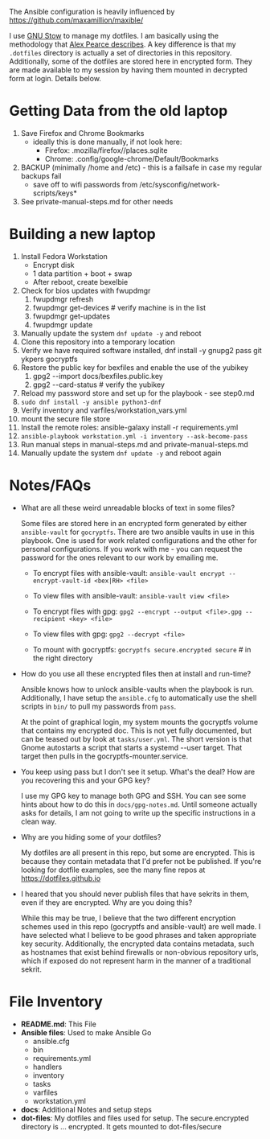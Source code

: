 The Ansible configuration is heavily influenced by https://github.com/maxamillion/maxible/

I use [GNU Stow](https://www.gnu.org/software/stow/) to manage my dotfiles.  I am basically using the methodology that [Alex Pearce describes](https://alexpearce.me/2016/02/managing-dotfiles-with-stow/).  A key difference is that my `.dotfiles` directory is actually a set of directories in this repository.  Additionally, some of the dotfiles are stored here in encrypted form.  They are made available to my session by having them mounted in decrypted form at login.  Details below.

# Getting Data from the old laptop

1. Save Firefox and Chrome Bookmarks
   - ideally this is done manually, if not look here:
     * Firefox: .mozilla/firefox/<profile>/places.sqlite
     * Chrome: .config/google-chrome/Default/Bookmarks
1. BACKUP (minimally /home and /etc) - this is a failsafe in case my regular backups fail
   * save off to wifi passwords from /etc/sysconfig/network-scripts/keys*
1. See private-manual-steps.md for other needs

# Building a new laptop

1. Install Fedora Workstation
   * Encrypt disk
   * 1 data partition + boot + swap
   * After reboot, create bexelbie
1. Check for bios updates with fwupdmgr
   1. fwupdmgr refresh
   1. fwupdmgr get-devices # verify machine is in the list
   1. fwupdmgr get-updates
   1. fwupdmgr update
1. Manually update the system `dnf update -y` and reboot
1. Clone this repository into a temporary location
1. Verify we have required software installed, dnf install -y gnupg2 pass git ykpers gocryptfs
1. Restore the public key for bexfiles and enable the use of the yubikey
   1. gpg2 --import docs/bexfiles.public.key
   1. gpg2 --card-status # verify the yubikey
1. Reload my password store and set up for the playbook - see step0.md
1. `sudo dnf install -y ansible python3-dnf`
1. Verify inventory and varfiles/workstation_vars.yml
1. mount the secure file store
1. Install the remote roles: ansible-galaxy install -r requirements.yml
1. `ansible-playbook workstation.yml -i inventory --ask-become-pass`
1. Run manual steps in manual-steps.md and private-manual-steps.md
1. Manually update the system `dnf update -y` and reboot again

# Notes/FAQs

* What are all these weird unreadable blocks of text in some files?

  Some files are stored here in an encrypted form generated by either `ansible-vault` for `gocryptfs`.  There are two ansible vaults in use in this playbook.  One is used for work related configurations and the other for personal configurations.  If you work with me - you can request the password for the ones relevant to our work by emailing me.

  * To encrypt files with ansible-vault: `ansible-vault encrypt --encrypt-vault-id <bex|RH> <file>`
  * To view files with ansible-vault: `ansible-vault view <file>`

  * To encrypt files with gpg: `gpg2 --encrypt --output <file>.gpg --recipient <key> <file>`
  * To view files with gpg: `gpg2 --decrypt <file>`

  * To mount with gocryptfs: `gocryptfs secure.encrypted secure` # in the right directory

* How do you use all these encrypted files then at install and run-time?

  Ansible knows how to unlock ansible-vaults when the playbook is run.  Additionally, I have setup the `ansible.cfg` to automatically use the shell scripts in `bin/` to pull my passwords from `pass`.

  At the point of graphical login, my system mounts the gocryptfs volume that contains my encrypted doc.  This is not yet fully documented, but can be teased out by look at `tasks/user.yml`.  The short version is that Gnome autostarts a script that starts a systemd --user target.  That target then pulls in the gocryptfs-mounter.service.

* You keep using pass but I don't see it setup.  What's the deal?  How are you recovering this and your GPG key?

  I use my GPG key to manage both GPG and SSH.  You can see some hints about how to do this in `docs/gpg-notes.md`.  Until someone actually asks for details, I am not going to write up the specific instructions in a clean way.

* Why are you hiding some of your dotfiles?

  My dotfiles are all present in this repo, but some are encrypted.  This is because they contain metadata that I'd prefer not be published.  If you're looking for dotfile examples, see the many fine repos at https://dotfiles.github.io

* I heared that you should never publish files that have sekrits in them, even if they are encrypted.  Why are you doing this?

  While this may be true, I believe that the two different encryption schemes used in this repo (gocryptfs and ansible-vault) are well made.  I have selected what I believe to be good phrases and taken appropriate key security.  Additionally, the encrypted data contains metadata, such as hostnames that exist behind firewalls or non-obvious repository urls, which if exposed do not represent harm in the manner of a traditional sekrit.

# File Inventory

* **README.md**: This File
* **Ansible files**: Used to make Ansible Go
  * ansible.cfg
  * bin
  * requirements.yml
  * handlers
  * inventory
  * tasks
  * varfiles
  * workstation.yml
* **docs**: Additional Notes and setup steps
* **dot-files**: My dotfiles and files used for setup.  The secure.encrypted directory is ... encrypted.  It gets mounted to dot-files/secure
